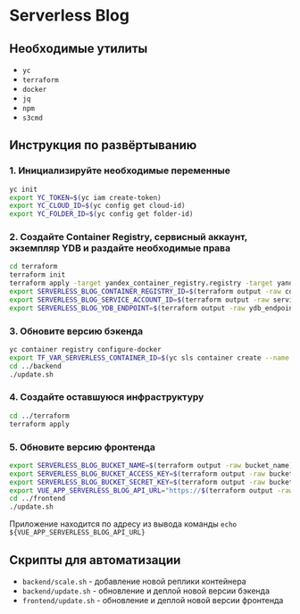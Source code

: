 # Serverless Blog

## Необходимые утилиты

- `yc`
- `terraform`
- `docker`
- `jq`
- `npm`
- `s3cmd`

## Инструкция по развёртыванию

### 1. Инициализируйте необходимые переменные

```sh
yc init
export YC_TOKEN=$(yc iam create-token)
export YC_CLOUD_ID=$(yc config get cloud-id)
export YC_FOLDER_ID=$(yc config get folder-id)
```

### 2. Создайте Container Registry, сервисный аккаунт, экземпляр YDB и раздайте необходимые права

```sh
cd terraform
terraform init
terraform apply -target yandex_container_registry.registry -target yandex_iam_service_account.service_account -target yandex_ydb_database_serverless.ydb -target yandex_resourcemanager_folder_iam_member.roles 
export SERVERLESS_BLOG_CONTAINER_REGISTRY_ID=$(terraform output -raw container_registry_id)
export SERVERLESS_BLOG_SERVICE_ACCOUNT_ID=$(terraform output -raw service_account_id)
export SERVERLESS_BLOG_YDB_ENDPOINT=$(terraform output -raw ydb_endpoint)
```

### 3. Обновите версию бэкенда

```sh
yc container registry configure-docker
export TF_VAR_SERVERLESS_CONTAINER_ID=$(yc sls container create --name serverless-blog --format json | jq -r '.id')
cd ../backend
./update.sh
```

### 4. Создайте оставшуюся инфраструктуру

```sh
cd ../terraform
terraform apply
```

### 5. Обновите версию фронтенда

```sh
export SERVERLESS_BLOG_BUCKET_NAME=$(terraform output -raw bucket_name)
export SERVERLESS_BLOG_BUCKET_ACCESS_KEY=$(terraform output -raw bucket_access_key)
export SERVERLESS_BLOG_BUCKET_SECRET_KEY=$(terraform output -raw bucket_secret_key)
export VUE_APP_SERVERLESS_BLOG_API_URL="https://$(terraform output -raw api_url)"
cd ../frontend
./update.sh
```

Приложение находится по адресу из вывода команды `echo ${VUE_APP_SERVERLESS_BLOG_API_URL}`

## Скрипты для автоматизации

- `backend/scale.sh` - добавление новой реплики контейнера
- `backend/update.sh` - обновление и деплой новой версии бэкенда
- `frontend/update.sh` - обновление и деплой новой версии фронтенда